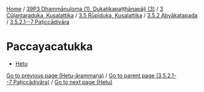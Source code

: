 
[Home](/) / [39P3 Dhammānuloma (1), Dukatikapaṭṭhānapāḷi (3)](../../../...md) / [3 Cūḷantaraduka, Kusalattika](../../...md) / [3.5 Rūpīduka, Kusalattika](../...md) / [3.5.2 Abyākatapada](...md) / [3.5.2.1--7 Paṭiccādivāra](../39P3/3/3.5/3.5.2/3.5.2.1--7.md)

# Paccayacatukka

* [Hetu](Paccayacatukka/Hetu.md)

[Go to previous page (Hetu-ārammaṇa)](Paccayacatukka/Hetu-arammana.md) / [Go to parent page (3.5.2.1--7 Paṭiccādivāra)](../39P3/3/3.5/3.5.2/3.5.2.1--7.md) / [Go to next page (Hetu)](Paccayacatukka/Hetu.md)


